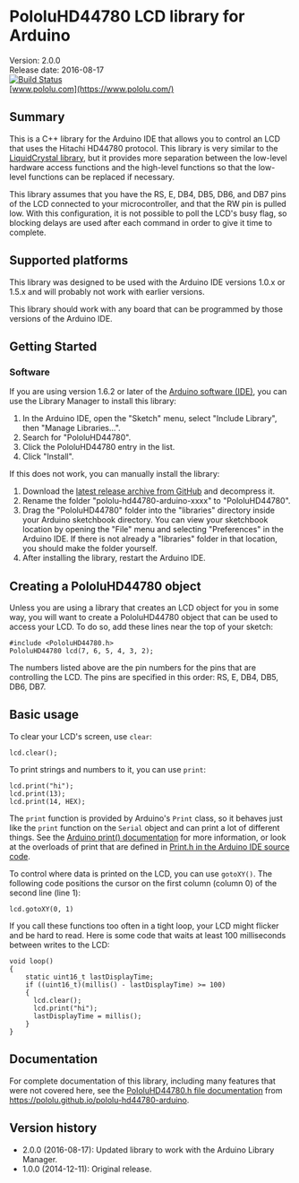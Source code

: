 # PololuHD44780 LCD library for Arduino

Version: 2.0.0<br/>
Release date: 2016-08-17<br/>
[![Build Status](https://travis-ci.org/pololu/pololu-hd44780-arduino.svg?branch=master)](https://travis-ci.org/pololu/pololu-hd44780-arduino)<br>
[www.pololu.com](https://www.pololu.com/)

## Summary

This is a C++ library for the Arduino IDE that allows you to control an LCD that uses the Hitachi HD44780 protocol.  This library is very similar to the [LiquidCrystal library](https://arduino.cc/en/Reference/LiquidCrystal), but it provides more separation between the low-level hardware access functions and the high-level functions so that the low-level functions can be replaced if necessary.

This library assumes that you have the RS, E, DB4, DB5, DB6, and DB7 pins of the LCD connected to your microcontroller, and that the RW pin is pulled low.  With this configuration, it is not possible to poll the LCD's busy flag, so blocking delays are used after each command in order to give it time to complete.

## Supported platforms

This library was designed to be used with the Arduino IDE versions 1.0.x or 1.5.x and will probably not work with earlier versions.

This library should work with any board that can be programmed by those versions of the Arduino IDE.

## Getting Started

### Software

If you are using version 1.6.2 or later of the
[Arduino software (IDE)](https://www.arduino.cc/en/Main/Software), you can use
the Library Manager to install this library:

1. In the Arduino IDE, open the "Sketch" menu, select "Include Library", then
   "Manage Libraries...".
2. Search for "PololuHD44780".
3. Click the PololuHD44780 entry in the list.
4. Click "Install".

If this does not work, you can manually install the library:

1. Download the
   [latest release archive from GitHub](https://github.com/pololu/pololu-hd44780-arduino/releases)
   and decompress it.
2. Rename the folder "pololu-hd44780-arduino-xxxx" to "PololuHD44780".
3. Drag the "PololuHD44780" folder into the "libraries" directory inside your
   Arduino sketchbook directory. You can view your sketchbook location by
   opening the "File" menu and selecting "Preferences" in the Arduino IDE. If
   there is not already a "libraries" folder in that location, you should make
   the folder yourself.
4. After installing the library, restart the Arduino IDE.

## Creating a PololuHD44780 object

Unless you are using a library that creates an LCD object for you in some way, you will want to create a PololuHD44780 object that can be used to access your LCD.  To do so, add these lines near the top of your sketch:

~~~{.cpp}
#include <PololuHD44780.h>
PololuHD44780 lcd(7, 6, 5, 4, 3, 2);
~~~

The numbers listed above are the pin numbers for the pins that are controlling the LCD.  The pins are specified in this order: RS, E, DB4, DB5, DB6, DB7.

## Basic usage

To clear your LCD's screen, use `clear`:

~~~{.cpp}
lcd.clear();
~~~

To print strings and numbers to it, you can use `print`:

~~~{.cpp}
lcd.print("hi");
lcd.print(13);
lcd.print(14, HEX);
~~~

The `print` function is provided by Arduino's `Print` class, so it behaves just like the `print` function on the `Serial` object and can print a lot of different things.  See the [Arduino print() documentation](https://arduino.cc/en/Serial/Print) for more information, or look at the overloads of print that are defined in [Print.h in the Arduino IDE source code](https://github.com/arduino/Arduino/blob/master/hardware/arduino/avr/cores/arduino/Print.h).

To control where data is printed on the LCD, you can use `gotoXY()`.  The following code positions the cursor on the first column (column 0) of the second line (line 1):

~~~{.cpp}
lcd.gotoXY(0, 1)
~~~

If you call these functions too often in a tight loop, your LCD might flicker and be hard to read.  Here is some code that waits at least 100 milliseconds between writes to the LCD:

~~~{.cpp}
void loop()
{
    static uint16_t lastDisplayTime;
    if ((uint16_t)(millis() - lastDisplayTime) >= 100)
    {
      lcd.clear();
      lcd.print("hi");
      lastDisplayTime = millis();
    }
}
~~~

## Documentation

For complete documentation of this library, including many features that were not covered here, see the [PololuHD44780.h file documentation](https://pololu.github.io/pololu-hd44780-arduino/_pololu_h_d44780_8h.html) from https://pololu.github.io/pololu-hd44780-arduino.

## Version history

* 2.0.0 (2016-08-17): Updated library to work with the Arduino Library Manager.
* 1.0.0 (2014-12-11): Original release.

